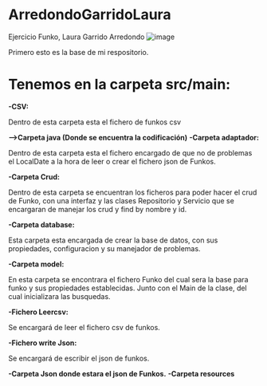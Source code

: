 # ArredondoGarridoLaura
Ejercicio Funko, Laura Garrido Arredondo
![image](https://github.com/Vanelota/ArredondoGarridoLaura/assets/132077920/b691bf13-bfaa-49a5-9f63-259d66a8915f)
<br>
<p>Primero esto es la base de mi respositorio.</p>
<h1>Tenemos en la carpeta src/main:</h1>
<b>-CSV:</b>
<p>Dentro de esta carpeta esta el fichero de funkos csv</p>
<b>-->Carpeta java (Donde se encuentra la codificación)</b>
<b>-Carpeta adaptador:</b>
<p>Dentro de esta carpeta esta el fichero encargado de que no de problemas el LocalDate a la hora de leer o crear el fichero json de Funkos.</p>
<b>-Carpeta Crud: </b>
<p>Dentro de esta carpeta se encuentran los ficheros para poder hacer el crud de Funko, con una interfaz y las clases Repositorio y Servicio que se encargaran de manejar los crud y find by nombre y id.</p>
<b>-Carpeta database:</b>
<p>Esta carpeta esta encargada de crear la base de datos, con sus propiedades, configuracion y su manejador de problemas.</p>
<b>-Carpeta model:</b>
<p>En esta carpeta se encontrara el fichero Funko del cual sera la base para funko y sus propiedades establecidas. Junto con el Main de la clase, del cual inicializara las busquedas.</p>
<b>-Fichero Leercsv:</b>
<p>Se encargará de leer el fichero csv de funkos.</p>
<b>-Fichero write Json:</b>
<p>Se encargará de escribir el json de funkos.</p>
<b>-Carpeta Json donde estara el json de Funkos.</b>
<b>-Carpeta resources</b>
